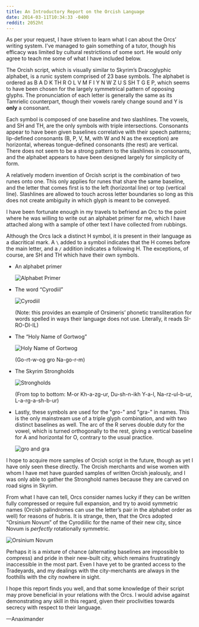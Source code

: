 ```yaml
---
title: An Introductory Report on the Orcish Language
date: 2014-03-11T10:34:33 -0400
reddit: 2052ht
---
```


As per your request, I have striven to learn what I can about the Orcs’
writing system. I've managed to gain something of a tutor, though his efficacy
was limited by cultural restrictions of some sort. He would only agree to teach
me some of what I have included below.

The Orcish script, which is visually similar to Skyrim’s Dracoglyphic alphabet,
is a runic system comprised of 23 base symbols. The alphabet is ordered as B A D
K TH R O L V M F I Y N W Z U S SH T G E P, which seems to have been chosen for
the largely symmetrical pattern of opposing glyphs. The pronunciation of each
letter is generally the same as its Tamrielic counterpart, though their vowels
rarely change sound and Y is **only** a consonant.

Each symbol is composed of one baseline and two slashlines. The vowels, and SH
and TH, are the only symbols with triple intersections. Consonants appear to
have been given baselines correlative with their speech patterns; lip-defined
consonants (B, P, V, M, with W and N as the exception) are horizontal, whereas
tongue-defined consonants (the rest) are vertical. There does not seem to be a
strong pattern to the slashlines in consonants, and the alphabet appears to have
been designed largely for simplicity of form.

A relatively modern invention of Orcish script is the combination of two runes
onto one. This only applies for runes that share the same baseline, and the
letter that comes first is to the left (horizontal line) or top (vertical line).
Slashlines are allowed to touch across letter boundaries so long as this does
not create ambiguity in which glyph is meant to be conveyed.

I have been fortunate enough in my travels to befriend an Orc to the point where
he was willing to write out an alphabet primer for me, which I have attached
along with a sample of other text I have collected from rubbings.

Although the Orcs lack a distinct H symbol, it is present in their language as a
diacritical mark. A `\` added to a symbol indicates that the H comes before the
main letter, and a `/` addition indicates a following H. The exceptions, of
course, are SH and TH which have their own symbols.

- An alphabet primer

    ![Alphabet Primer](http://i.imgur.com/o2DuCbb.png "Alphabet primer")

- The word “Cyrodiil”

    ![Cyrodiil](http://i.imgur.com/Sw5fWtB.png "Cyrodiil")

    (Note: this provides an example of Orsimeris’ phonetic transliteration
    for words spelled in ways their language does not use. Literally, it reads
    SI-RO-DI-IL)

- The “Holy Name of Gortwog”

    ![Holy Name of Gortwog](http://i.imgur.com/nbl6Nkv.png "Holy Name of Gortwog")

    (Go-rt-w-og gro Na-go-r-m)

- The Skyrim Strongholds

    ![Strongholds](http://i.imgur.com/slMPbPy.png "Strongholds")

    (From top to bottom: M-or Kh-a-zg-ur, Du-sh-n-ikh Y-a-l, Na-rz-ul-b-ur,
    L-a-rg-a-sh-b-ur)

- Lastly, these symbols are used for the "gro-" and "gra-" in names. This is the
only mainstream use of a triple glyph combination, and with two distinct
baselines as well. The arc of the R serves double duty for the vowel, which is
turned orthogonally to the rest, giving a vertical baseline for A and horizontal
for O, contrary to the usual practice.

    ![gro and gra](http://i.imgur.com/KDRjKbX.png "gro and gra")

I hope to acquire more samples of Orcish script in the future, though as yet I
have only seen these directly. The Orcish merchants and wise women with whom I
have met have guarded samples of written Orcish jealously, and I was only able
to gather the Stronghold names because they are carved on road signs in Skyrim.

From what I have can tell, Orcs consider names lucky if they can be written
fully compressed or require full expansion, and try to avoid symmetric names
(Orcish palindromes can use the letter’s pair in the alphabet order as well) for
reasons of hubris. It is strange, then, that the Orcs adopted “Orsinium Novum”
of the Cyrodiilic for the name of their new city, since Novum is *perfectly*
rotationally symmetric.

![Orsinium Novum](http://i.imgur.com/xpfsEme.png "Orsinium Novum")

Perhaps it is a mixture of chance (alternating baselines are impossible to
compress) and pride in their new-built city, which remains frustratingly
inaccessible in the most part. Even I have yet to be granted access to the
Tradeyards, and my dealings with the city-merchants are always in the foothills
with the city nowhere in sight.

I hope this report finds you well, and that some knowledge of their script may
prove beneficial in your relations with the Orcs. I would advise against
demonstrating any skill in this regard, given their proclivities towards secrecy
with respect to their language.

—Anaximander
